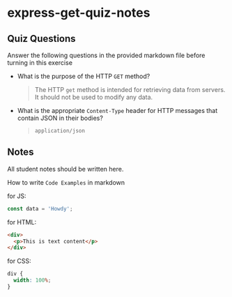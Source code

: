 # express-get-quiz-notes

## Quiz Questions

Answer the following questions in the provided markdown file before turning in this exercise

- What is the purpose of the HTTP `GET` method?

  > The HTTP `get` method is intended for retrieving data from servers. It should not be used to modify any data.

- What is the appropriate `Content-Type` header for HTTP messages that contain JSON in their bodies?

  > `application/json`

## Notes

All student notes should be written here.

How to write `Code Examples` in markdown

for JS:

```javascript
const data = 'Howdy';
```

for HTML:

```html
<div>
  <p>This is text content</p>
</div>
```

for CSS:

```css
div {
  width: 100%;
}
```
